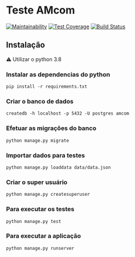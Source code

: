 # Teste AMcom
[![Maintainability](https://api.codeclimate.com/v1/badges/478ce03c9f21fa113a05/maintainability)](https://codeclimate.com/github/lscasanova/teste_amcom/maintainability)
[![Test Coverage](https://api.codeclimate.com/v1/badges/478ce03c9f21fa113a05/test_coverage)](https://codeclimate.com/github/lscasanova/teste_amcom/test_coverage)
[![Build Status](https://travis-ci.org/lscasanova/teste_amcom.svg?branch=master)](https://travis-ci.org/lscasanova/teste_amcom)

## Instalação

⚠ Utilizar o python 3.8
### Instalar as dependencias do python
    pip install -r requirements.txt

### Criar o banco de dados
    createdb -h localhost -p 5432 -U postgres amcom

### Efetuar as migrações do banco
    python manage.py migrate

### Importar dados para testes
    python manage.py loaddata data/data.json

### Criar o super usuário
    python manage.py createsuperuser


### Para executar os testes
    python manage.py test

### Para executar a aplicação
    python manage.py runserver
